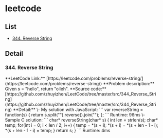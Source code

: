 # leetcode

## List
+ [344. Reverse String](#344)

## Detail
<h3 id="344">344. Reverse String</h3>
**LeetCode Link:**  
[https://leetcode.com/problems/reverse-string/](https://leetcode.com/problems/reverse-string/)  
**Problem description:**  
Given s = "hello", return "olleh".  
**Source code:**  
[https://github.com/zhuyizhen/LeetCode/tree/master/src/344_Reverse_String](https://github.com/zhuyizhen/LeetCode/tree/master/src/344_Reverse_String)  
**Detail:**  
\- My solution with JavaScript:  
```
	var reverseString = function(s) {
	    return s.split("").reverse().join("");
	};
```
 Runtime: 96ms  
\- Sample C solution:
```
	char* reverseString(char* s) {
		int len = strlen(s);
		char* temp;
		for(int i = 0; i < len / 2; i++) {
			temp =  *(s + i);
			 *(s + i) =  *(s + len - 1 - i);
			 *(s + len - 1 - i) = temp;
		}
		return s;
	}
```
 Runtime: 4ms
 